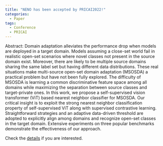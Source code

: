 ```yaml
---
title: "NENO has been accepted by PRICAI2022!"
categories:
  - Paper
tags:
  - Conference
  - PRICAI
---
```


Abstract:
Domain adaptation alleviates the performance drop when models are deployed in a target domain. Models assuming a close-set world fail in realistic open-set scenarios where novel classes not present in the source domain exist. Moreover, there are likely to be multiple source domains sharing the same label set but having different data distributions. These real situations make multi-source open-set domain adaptation (MSOSDA) a practical problem but have not been fully explored. The difficulty of MSOSDA is learning a common discriminative feature space among all domains while maximizing the separation between source classes and target-private ones. In this work, we propose a self-supervised vision transformer (ViT) based nearest neighbor classifier for MSOSDA. Our critical insight is to exploit the strong nearest neighbor classification property of self-supervised ViT along with supervised contrastive learning. Straightforward strategies and an adaptive data-driven threshold are adopted to explicitly align among domains and recognize open-set classes in the target domain. Extensive experiments on three popular benchmarks demonstrate the effectiveness of our approach.

Check the [details](https://link.springer.com/chapter/10.1007/978-3-031-20868-3_40) if you are interested.
